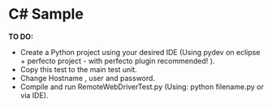 # C# Sample

**TO DO:**
- Create a Python project using your desired IDE (Using pydev on eclipse + perfecto project - with perfecto plugin recommended! ).
- Copy this test to the main test unit.
- Change Hostname , user and password.
- Compile and run RemoteWebDriverTest.py (Using:  python filename.py or via IDE). 
